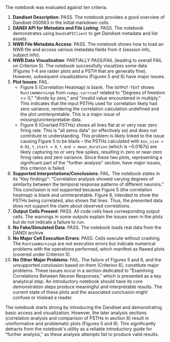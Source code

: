 The notebook was evaluated against ten criteria.

1.  **Dandiset Description**: PASS. The notebook provides a good overview of Dandiset 000563 in the initial markdown cells.
2.  **DANDI API for Metadata and File Listing**: PASS. The notebook demonstrates using `DandiAPIClient` to get Dandiset metadata and list assets.
3.  **NWB File Metadata Access**: PASS. The notebook shows how to load an NWB file and access various metadata fields from it (session info, subject info).
4.  **NWB Data Visualization**: PARTIALLY PASS/FAIL (leading to overall FAIL on Criterion 5). The notebook successfully visualizes some data (Figures 1-4 are raster plots and a PSTH that are generally fine). However, subsequent visualizations (Figures 5 and 6) have major issues.
5.  **Plot Issues**: FAIL.
    *   Figure 5 (Correlation Heatmap) is blank. The `OUTPUT-TEXT` shows `RuntimeWarning`s from `numpy.corrcoef` related to "Degrees of freedom &lt;= 0," "divide by zero," and "invalid value encountered in multiply." This indicates that the input PSTHs used for correlation likely had zero variance, rendering the correlation calculation undefined and the plot uninterpretable. This is a major issue of missing/uninterpretable data.
    *   Figure 6 (Overlaid PSTHs) shows all lines flat at or very near zero firing rate. This is "all zeros data" (or effectively so) and does not contribute to understanding. This problem is likely linked to the issue causing Figure 5 to be blank – the PSTHs calculated with `bin_size = 0.01`, `t_start = 0`, `t_end = mean_duration` (which is ~0.0167s) are likely capturing no or very few spikes, resulting in zero or near-zero firing rates and zero variance.
    Since these two plots, representing a significant part of the "further analysis" section, have major issues, this criterion is failed.
6.  **Supported Interpretations/Conclusions**: FAIL. The notebook states in its "Key findings": "Correlation analysis showed varying degrees of similarity between the temporal response patterns of different neurons." This conclusion is not supported because Figure 5 (the correlation heatmap) is blank and uninterpretable. Figure 6, intended to show the PSTHs being correlated, also shows flat lines. Thus, the presented data does not support the claim about observed correlations.
7.  **Output Cells Present**: PASS. All code cells have corresponding output cells. The warnings in some outputs explain the issues seen in the plots but do not indicate a failure to run.
8.  **No Fake/Simulated Data**: PASS. The notebook loads real data from the DANDI archive.
9.  **No Major Cell Execution Errors**: PASS. Cells execute without crashing. The `RuntimeWarning`s are not execution errors but indicate numerical problems with the operations performed, which manifest as flawed plots (covered under Criterion 5).
10. **No Other Major Problems**: FAIL. The failure of Figures 5 and 6, and the unsupported conclusion based on them (Criterion 6), constitute major problems. These issues occur in a section dedicated to "Examining Correlations Between Neuron Responses," which is presented as a key analytical step. An introductory notebook should have its core demonstration steps produce meaningful and interpretable results. The current state of these plots and the associated conclusion might confuse or mislead a reader.

The notebook starts strong by introducing the Dandiset and demonstrating basic access and visualization. However, the later analysis sections (correlation analysis and comparison of PSTHs in section 6) result in uninformative and problematic plots (Figures 5 and 6). This significantly detracts from the notebook's utility as a reliable introductory guide for "further analysis," as these analysis attempts fail to produce valid results.